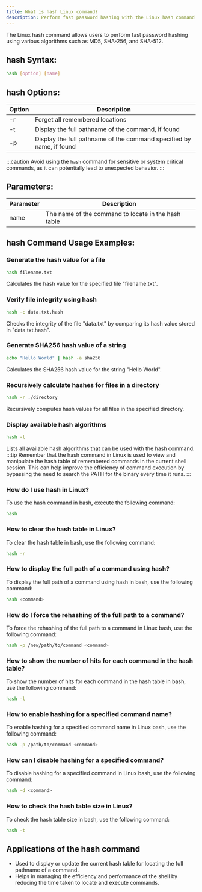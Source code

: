 ```yaml
---
title: What is hash Linux command?
description: Perform fast password hashing with the Linux hash command. 
---
```


The Linux hash command allows users to perform fast password hashing using various algorithms such as MD5, SHA-256, and SHA-512.

## hash Syntax:
```bash
hash [option] [name]
```
## hash Options:

| Option | Description                   |
|--------|-------------------------------|
| -r     | Forget all remembered locations |
| -t     | Display the full pathname of the command, if found |
| -p     | Display the full pathname of the command specified by name, if found |

:::caution
Avoid using the `hash` command for sensitive or system critical commands, as it can potentially lead to unexpected behavior.
:::

## Parameters:

| Parameter | Description                          |
|-----------|--------------------------------------|
| name      | The name of the command to locate in the hash table |
## hash Command Usage Examples:
### Generate the hash value for a file
```bash
hash filename.txt
```
Calculates the hash value for the specified file "filename.txt".

### Verify file integrity using hash
```bash
hash -c data.txt.hash
```
Checks the integrity of the file "data.txt" by comparing its hash value stored in "data.txt.hash".

### Generate SHA256 hash value of a string
```bash
echo "Hello World" | hash -a sha256
```
Calculates the SHA256 hash value for the string "Hello World".

### Recursively calculate hashes for files in a directory
```bash
hash -r ./directory
```
Recursively computes hash values for all files in the specified directory.

### Display available hash algorithms
```bash
hash -l
```
Lists all available hash algorithms that can be used with the hash command.
:::tip
Remember that the hash command in Linux is used to view and manipulate the hash table of remembered commands in the current shell session. This can help improve the efficiency of command execution by bypassing the need to search the PATH for the binary every time it runs.
:::

### How do I use hash in Linux?
To use the hash command in bash, execute the following command:
```bash
hash
```

### How to clear the hash table in Linux?
To clear the hash table in bash, use the following command:
```bash
hash -r
```

### How to display the full path of a command using hash?
To display the full path of a command using hash in bash, use the following command:
```bash
hash <command>
```

### How do I force the rehashing of the full path to a command?
To force the rehashing of the full path to a command in Linux bash, use the following command:
```bash
hash -p /new/path/to/command <command>
```

### How to show the number of hits for each command in the hash table?
To show the number of hits for each command in the hash table in bash, use the following command:
```bash
hash -l
```

### How to enable hashing for a specified command name?
To enable hashing for a specified command name in Linux bash, use the following command:
```bash
hash -p /path/to/command <command>
```

### How can I disable hashing for a specified command?
To disable hashing for a specified command in Linux bash, use the following command:
```bash
hash -d <command>
```

### How to check the hash table size in Linux?
To check the hash table size in bash, use the following command:
```bash
hash -t
```
## Applications of the hash command

- Used to display or update the current hash table for locating the full pathname of a command.
- Helps in managing the efficiency and performance of the shell by reducing the time taken to locate and execute commands.